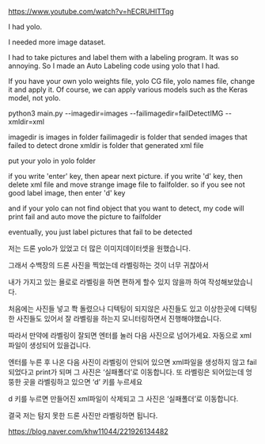 https://www.youtube.com/watch?v=hECRUHlTTqg

I had yolo.

I needed more image dataset.

I had to take pictures and label them with a labeling program.
It was so annoying.
So I made an Auto Labeling code using yolo that I had.

If you have your own yolo weights file, yolo CG file, yolo names file, change it and apply it.
Of course, we can apply various models such as the Keras model, not yolo.

python3 main.py --imagedir=images --failimagedir=failDetectIMG --xmldir=xml

imagedir is images in folder
failimagedir is folder that sended images that failed to detect drone
xmldir is folder that generated xml file

put your yolo in yolo folder 

if you write 'enter' key, then apear next picture.
if you write 'd' key, then delete xml file and move strange image file to failfolder.
so if you see not good label image, then enter 'd' key

and if your yolo can not find object that you want to detect, my code will print fail and auto move the picture to failfolder

eventually, you just label pictures that fail to be detected


저는 드론 yolo가 있었고 더 많은 이미지데이터셋을 원했습니다.

그래서 수백장의 드론 사진을 찍었는데 라벨링하는 것이 너무 귀찮아서 

내가 가지고 있는 욜로로 라벨링을 하면 편하게 할수 있지 않을까 하여 작성해보았습니다.

처음에는 사진들 넣고 쫙 돌렸으나 디텍팅이 되지않은 사진들도 있고 이상한곳에 디텍팅한 사진들도 있어서 잘 라벨링을 하는지 모니터링하면서 진행해야했습니다.

따라서 만약에 라벨링이 잘되면 엔터를 눌러 다음 사진으로 넘어가세요. 자동으로 xml파일이 생성되어 있을겁니다. 

엔터를 누른 후 나온 다음 사진이 라벨링이 안되어 있으면 xml파일을 생성하지 않고 fail되었다고 print가 되며 그 사진은 ‘실패폴더’로 이동합니다. 
또 라벨링은 되어있는데 엉뚱한 곳을 라벨링하고 있으면 ‘d’ 키를 누르세요

d 키를 누르면 만들어진 xml파일이 삭제되고 그 사진은 ‘실패폴더’로 이동합니다.

결국 저는 탐지 못한 드론 사진만 라벨링하면 됩니다.

https://blog.naver.com/khw11044/221926134482

